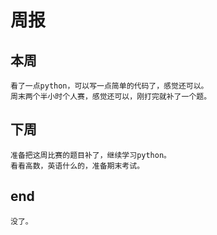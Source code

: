 # 周报 
## 本周
	看了一点python，可以写一点简单的代码了，感觉还可以。
	周末两个半小时个人赛，感觉还可以，刚打完就补了一个题。
## 下周
	准备把这周比赛的题目补了，继续学习python。
	看看高数，英语什么的，准备期末考试。
## end
	没了。
